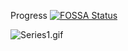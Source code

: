 Progress
[![FOSSA Status](https://app.fossa.com/api/projects/git%2Bgithub.com%2FJazzAppsGames%2FMetaProject.svg?type=shield)](https://app.fossa.com/projects/git%2Bgithub.com%2FJazzAppsGames%2FMetaProject?ref=badge_shield)


![Series1.gif](https://github.com/JazzAppsGames/MetaProject/blob/main/showcaseSeries1.gif?raw=true)
